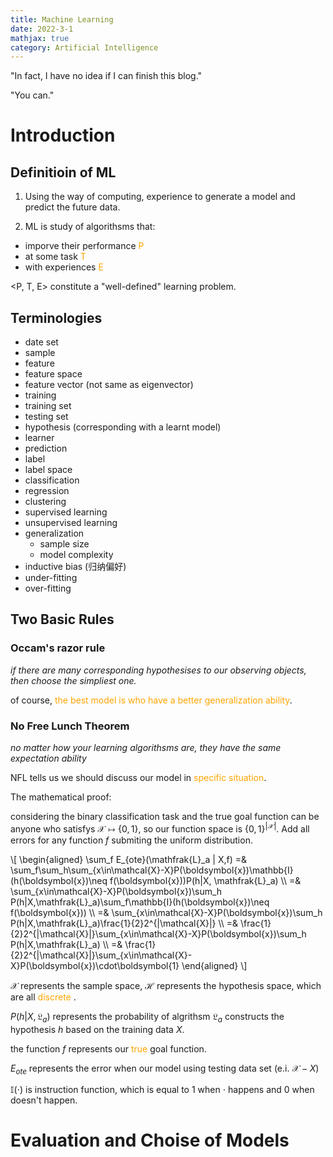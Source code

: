 ```yaml
---
title: Machine Learning
date: 2022-3-1
mathjax: true
category: Artificial Intelligence
---
```


"In fact, I have no idea if I can finish this blog."

"You can."

<!--more-->

# Introduction
## Definitioin of ML
1. Using the way of computing, experience to generate a model and predict the future data.

2. ML is study of algorithsms that:
- imporve their performance <font color=orange>P</font>
- at some task <font color=orange>T</font>
- with experiences <font color=orange>E</font>

<P, T, E> constitute a "well-defined" learning problem.

## Terminologies
- date set
- sample
- feature
- feature space
- feature vector (not same as eigenvector)
- training
- training set
- testing set
- hypothesis (corresponding with a learnt model)
- learner
- prediction
- label
- label space
- classification
- regression
- clustering
- supervised learning
- unsupervised learning
- generalization
  - sample size
  - model complexity
- inductive bias (归纳偏好)
- under-fitting
- over-fitting

## Two Basic Rules
### Occam's razor rule
*if there are many corresponding hypothesises to our observing objects, then choose the simpliest one.*

of course, <font color=orange>the best model is who have a better generalization ability</font>.

### No Free Lunch Theorem
*no matter how your learning algorithsms are, they have the same expectation ability*

NFL tells us we should discuss our model in <font color=orange>specific situation</font>.

The mathematical proof:

considering the binary classification task and the true goal function can be anyone who satisfys $\mathcal{X}\mapsto\{0,1\}$, so our function space is $\{0, 1\}^{|\mathcal{X}|}$. Add all errors for any function $f$ submiting the uniform distribution.
<p>\[
\begin{aligned}
\sum_f E_{ote}(\mathfrak{L}_a | X,f) =& \sum_f\sum_h\sum_{x\in\mathcal{X}-X}P(\boldsymbol{x})\mathbb{I}(h(\boldsymbol{x})\neq f(\boldsymbol{x}))P(h|X, \mathfrak{L}_a) \\
=& \sum_{x\in\mathcal{X}-X}P(\boldsymbol{x})\sum_h P(h|X,\mathfrak{L}_a)\sum_f\mathbb{I}(h(\boldsymbol{x})\neq f(\boldsymbol{x})) \\
=& \sum_{x\in\mathcal{X}-X}P(\boldsymbol{x})\sum_h P(h|X,\mathfrak{L}_a)\frac{1}{2}2^{|\mathcal{X}|} \\
=& \frac{1}{2}2^{|\mathcal{X}|}\sum_{x\in\mathcal{X}-X}P(\boldsymbol{x})\sum_h P(h|X,\mathfrak{L}_a) \\
=& \frac{1}{2}2^{|\mathcal{X}|}\sum_{x\in\mathcal{X}-X}P(\boldsymbol{x})\cdot\boldsymbol{1}
\end{aligned}
\]</p>

$\mathcal{X}$ represents the sample space, $\mathcal{H}$ represents the hypothesis space, which are all <font color=orange> discrete </font>.

$P(h|X,\mathfrak{L}_a)$ represents the probability of algrithsm $\mathfrak{L}_a$ constructs the hypothesis $h$ based on the training data $X$.

the function $f$ represents our <font color=orange> true </font> goal function.

$E_{ote}$ represents the error when our model using testing data set (e.i. $\mathcal{X}-X$)

$\mathbb{I}(\cdot)$ is instruction function, which is equal to 1 when $\cdot$ happens and 0 when doesn't happen.

# Evaluation and Choise of Models

